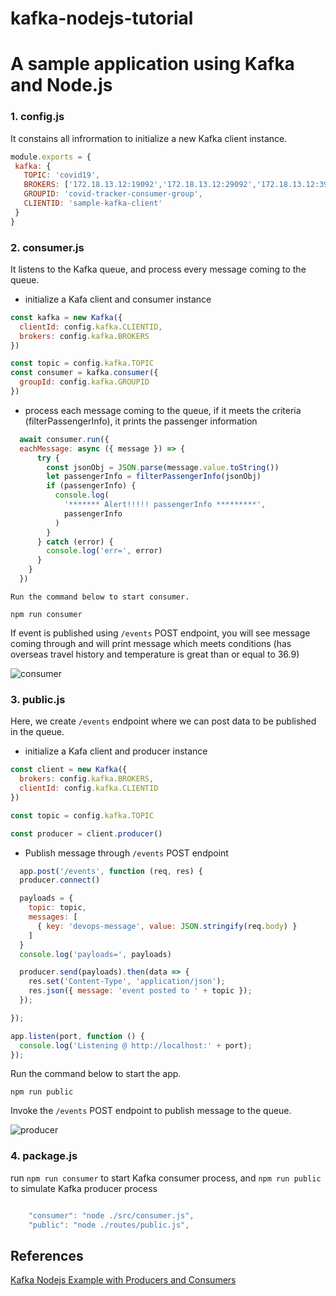 # kafka-nodejs-tutorial
# A sample application using Kafka and Node.js

  ### 1. config.js 
 
   It constains all infrormation to initialize a new Kafka client instance. 
   
   ```javascript
   module.exports = {
    kafka: {
      TOPIC: 'covid19',
      BROKERS: ['172.18.13.12:19092','172.18.13.12:29092','172.18.13.12:39092'],
      GROUPID: 'covid-tracker-consumer-group',
      CLIENTID: 'sample-kafka-client'
    }
   }

   
   ```

  ### 2. consumer.js

  It listens to the Kafka queue, and process every message coming to the queue. 
  
  
  * initialize a Kafa client and consumer instance
  
  ```javascript
  const kafka = new Kafka({
    clientId: config.kafka.CLIENTID,
    brokers: config.kafka.BROKERS
  })

  const topic = config.kafka.TOPIC
  const consumer = kafka.consumer({
    groupId: config.kafka.GROUPID
  })
  ```
  
  * process each message coming to the queue, if it meets the criteria (filterPassengerInfo), it prints the passenger information
    
  ```javascript
    await consumer.run({
    eachMessage: async ({ message }) => {
        try {
          const jsonObj = JSON.parse(message.value.toString())
          let passengerInfo = filterPassengerInfo(jsonObj)
          if (passengerInfo) {
            console.log(
              '******* Alert!!!!! passengerInfo *********',
              passengerInfo
            )
          }
        } catch (error) {
          console.log('err=', error)
        }
      }
    })
  
  ```
  
    Run the command below to start consumer.
  
  ```
  npm run consumer
  ```
  
 If event is published using `/events` POST endpoint, you will see message coming through and will print message which meets conditions (has overseas travel history and temperature is great than or equal to 36.9)
  
  ![](screenshots/consumer.png "consumer")
  

  ### 3. public.js

  Here, we create `/events` endpoint where we can post data to be published in the queue.


  * initialize a Kafa client and producer instance
  ```javascript
  const client = new Kafka({
    brokers: config.kafka.BROKERS,
    clientId: config.kafka.CLIENTID
  })

  const topic = config.kafka.TOPIC

  const producer = client.producer()

  ```
  
  * Publish message through `/events` POST endpoint
  
  ```javascript
    app.post('/events', function (req, res) {
    producer.connect()

    payloads = {
      topic: topic,
      messages: [
        { key: 'devops-message', value: JSON.stringify(req.body) }
      ]
    }
    console.log('payloads=', payloads)

    producer.send(payloads).then(data => {
      res.set('Content-Type', 'application/json');
      res.json({ message: 'event posted to ' + topic });
    });

  });

  app.listen(port, function () {
    console.log('Listening @ http://localhost:' + port);
  });
  ```
  
  Run the command below to start the app.
  
  ```
  npm run public
  ```
  Invoke the `/events` POST endpoint to publish message to the queue.
  
  ![](screenshots/producer.png "producer")
  
  

  ### 4. package.js
  
  run `npm run consumer` to start Kafka consumer process, and `npm run public` to simulate Kafka producer process

```javascript

    "consumer": "node ./src/consumer.js",
    "public": "node ./routes/public.js",

```


<a name="reference"></a>
## References

[Kafka Nodejs Example with Producers and Consumers](https://www.bennettnotes.com/post/kafka-nodejs-example/)
